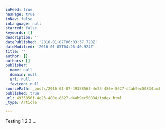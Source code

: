 ```yaml
---
inFeed: true
hasPage: true
inNav: false
inLanguage: null
starred: false
keywords: []
description: ''
datePublished: '2016-01-07T06:03:37.720Z'
dateModified: '2016-01-05T04:26:40.924Z'
title: ''
author: []
authors: []
publisher:
  name: null
  domain: null
  url: null
  favicon: null
sourcePath: _posts/2016-01-07-4935856f-4e23-480e-8627-d4ab9ec50834.md
published: true
url: 4935856f-4e23-480e-8627-d4ab9ec50834/index.html
_type: Article

---
```

Testing 1 2 3 ...